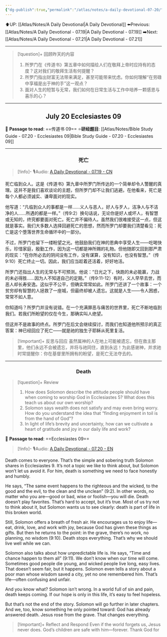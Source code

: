 ```yaml
---
{"dg-publish":true,"permalink":"/atlas/notes/a-daily-devotional-07-20/"}
---
```


 ⬆️UP: [[Atlas/Notes/A Daily Devotional\|A Daily Devotional]]
⬅️Previous: [[Atlas/Notes/A Daily Devotional - 07.19\|A Daily Devotional - 07.19]]
➡️Next: [[Atlas/Notes/A Daily Devotional - 07.21\|A Daily Devotional - 07.21]]

---

> [!question]+ 回顾昨天的内容
> 1. 所罗门在《传道书》第五章中如何描绘人们在敬拜上帝时应持有的态度？这对我们的敬拜生活有何提醒？
> 2. 所罗门指出财富无法带来满足，甚至可能带来忧虑。你如何理解“在劳碌中享福是出于神的手”这一观点？
> 3. 面对人生的短暂与无常，我们如何在日常生活与工作中培养一颗感恩与喜乐的心？

---
## <center>July 20 Ecclesiastes 09</center>

📖 **Passage to read**: ==传道书 09==
⭐**研经题目**: [[Atlas/Notes/Bible Study Guide - 07.20 - Ecclesiastes 09\|Bible Study Guide - 07.20 - Ecclesiastes 09]]

---
### <center>死亡</center>

> [!info]- 🎙️Audio: [A Daily Devotional - 07.19 - CN]()


死亡临到众人。这是《传道书》第九章中所罗门所传达的一个简单却令人警醒的真理。这并不是我们喜欢谈论的主题，但所罗门却不让我们逃避。在他看来，死亡是每个人都必须诚实、谦卑面对的现实。

他写道：“凡临到众人的事都是一样……义人与恶人，好人与歹人，洁净人与不洁净的人……所遇的都是一样。”（传9:2）换句话说，无论你是好人或坏人，有智慧或无知的，终究都要面对死亡。死亡并不偏待人。虽然我们很难接受这一点，但这就是事实。我们大多数人选择回避死亡的思想，然而所罗门却要我们清楚看见：死亡是这个堕落世界生命循环中的一部分。

不过，所罗门也留下一缕盼望之光。他鼓励我们在神的恩典中享受人生——吃喝快乐，珍惜家庭，殷勤工作，因为这一切都是神所赐的礼物。但他随即又回到那严肃的现实：“在你所必去的阴间没有工作，没有谋算，没有知识，也没有智慧。”（传9:10）死亡终止一切。因此，我们应当趁着还活着，好好地活。

所罗门还指出人生的无常与不可预测。他说：“日光之下，快跑的未必能赢，力战的未必得胜……因为人不知道自己的定期。”（传9:11-12）有时，义人早早去世，而恶人却长寿安逸。这似乎不公平，但确实常常如此。所罗门还讲了一个故事：一个贫穷却有智慧的人拯救了一座城，但最终却被人遗忘。这就是人生——令人困惑，常常不如人意。

你知道吗？所罗门并没有说错。在一个充满罪恶与痛苦的世界里，死亡不断地临到我们。若我们所盼望的仅在今生，那确实叫人绝望。

但这并不是故事的终点。所罗门在后文会继续探讨，而我们也知道他所预示的真正答案：神已经回应了死亡——就是祂的独生子耶稣从死里复活。

> [!important]+ 反思与回应
虽然属神的人在地上可能被遗忘，但在救主那里，他们永远不会被遗忘，并将与祂同住，直到永远！为此感谢神，并求祂时常提醒你：你在基督里所拥有的盼望，是死亡无法夺去的。



---
### <center>Death</center>

> [!question]+ Review
> 1. ⁠How does Solomon describe the attitude people should have when coming to worship God in Ecclesiastes 5? What does this teach us about our own worship?
> 2. Solomon says wealth does not satisfy and may even bring worry. How do you understand the idea that “finding enjoyment in toil is from the hand of God”?
> 3. In light of life’s brevity and uncertainty, how can we cultivate a heart of gratitude and joy in our daily life and work?

📖 **Passage to read**: ==Ecclesiastes 09==

> [!info]- 🎙️Audio: [A Daily Devotional - 07.20 - EN]()  

Death comes to everyone. That’s the simple and sobering truth Solomon shares in Ecclesiastes 9. It’s not a topic we like to think about, but Solomon won’t let us avoid it. For him, death is something we need to face honestly and humbly.

He says, “The same event happens to the righteous and the wicked, to the good and the evil, to the clean and the unclean” (9:2). In other words, no matter who you are—good or bad, wise or foolish—you will die. Death doesn’t play favorites. That’s hard to accept, but it’s true. Most of us try not to think about it, but Solomon wants us to see clearly: death is part of life in this broken world.

Still, Solomon offers a breath of fresh air. He encourages us to enjoy life—eat, drink, love, and work with joy, because God has given these things as gifts. But then he returns to the point: in the grave, there’s no work, no planning, no wisdom (9:10). Death stops everything. That’s why we should live well while we can.

Solomon also talks about how unpredictable life is. He says, “Time and chance happen to them all” (9:11). We don’t know when our time will come. Sometimes good people die young, and wicked people live long, easy lives. That doesn’t seem fair, but it happens. Solomon even tells a story about a poor man whose wisdom saved a city, yet no one remembered him. That’s life—often confusing and unfair.

And you know what? Solomon isn’t wrong. In a world full of sin and pain, death keeps coming. If our hope is only in this life, it’s easy to feel hopeless.

But that’s not the end of the story. Solomon will go further in later chapters. And we, too, know something he only pointed toward: God has already answered death. Jesus rose from the grave. That changes everything.

> [!important]+ Reflect and Respond
Even if the world forgets us, Jesus never does. God’s children are safe with him—forever. Thank God for










